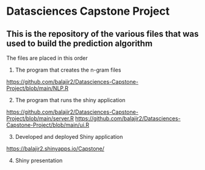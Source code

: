 # Datasciences Capstone Project

## This is the repository of the various files that was used to build the prediction algorithm

The files are placed in this order

1. The program that creates the n-gram files

https://github.com/balajir2/Datasciences-Capstone-Project/blob/main/NLP.R

2. The program that runs the shiny application

https://github.com/balajir2/Datasciences-Capstone-Project/blob/main/server.R
https://github.com/balajir2/Datasciences-Capstone-Project/blob/main/ui.R

3. Developed and deployed Shiny application

https://balajir2.shinyapps.io/Capstone/

4. Shiny presentation



